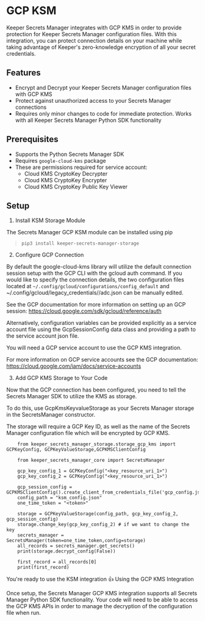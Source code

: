 # GCP KSM
Keeper Secrets Manager integrates with GCP KMS in order to provide protection for Keeper Secrets Manager configuration files.  With this integration, you can protect connection details on your machine while taking advantage of Keeper's zero-knowledge encryption of all your secret credentials.

## Features
* Encrypt and Decrypt your Keeper Secrets Manager configuration files with GCP KMS
* Protect against unauthorized access to your Secrets Manager connections
* Requires only minor changes to code for immediate protection.  Works with all Keeper Secrets Manager Python SDK functionality

## Prerequisites
* Supports the Python Secrets Manager SDK
* Requires `google-cloud-kms` package
* These are permissions required for service account:
  * Cloud KMS CryptoKey Decrypter
  * Cloud KMS CryptoKey Encrypter
  * Cloud KMS CryptoKey Public Key Viewer

## Setup

1. Install KSM Storage Module

The Secrets Manager GCP KSM module can be installed using pip

> `pip3 install keeper-secrets-manager-storage`

2. Configure GCP Connection

By default the google-cloud-kms library will utilize the default connection session setup with the GCP CLI with the gcloud auth command.  If you would like to specify the connection details, the two configuration files located at `~/.config/gcloud/configurations/config_default` and ~/.config/gcloud/legacy_credentials/<user>/adc.json can be manually edited.

See the GCP documentation for more information on setting up an GCP session: https://cloud.google.com/sdk/gcloud/reference/auth

Alternatively, configuration variables can be provided explicitly as a service account file using the GcpSessionConfig data class and providing  a path to the service account json file.

You will need a GCP service account to use the GCP KMS integration.

For more information on GCP service accounts see the GCP documentation: https://cloud.google.com/iam/docs/service-accounts

3. Add GCP KMS Storage to Your Code

Now that the GCP connection has been configured, you need to tell the Secrets Manager SDK to utilize the KMS as storage.

To do this, use GcpKmsKeyvalueStorage as your Secrets Manager storage in the SecretsManager constructor.

The storage will require a GCP Key ID, as well as the name of the Secrets Manager configuration file which will be encrypted by GCP KMS.
```
    from keeper_secrets_manager_storage.storage_gcp_kms import GCPKeyConfig, GCPKeyValueStorage,GCPKMSClientConfig

    from keeper_secrets_manager_core import SecretsManager

    gcp_key_config_1 = GCPKeyConfig("<key_resource_uri_1>")
    gcp_key_config_2 = GCPKeyConfig("<key_resource_uri_1>")

    gcp_session_config = GCPKMSClientConfig().create_client_from_credentials_file('gcp_config.json')
    config_path = "ksm_config.json"
    one_time_token = "<token>"

    storage = GCPKeyValueStorage(config_path, gcp_key_config_2, gcp_session_config)
    storage.change_key(gcp_key_config_2) # if we want to change the key
    secrets_manager = SecretsManager(token=one_time_token,config=storage)
    all_records = secrets_manager.get_secrets()
    print(storage.decrypt_config(False))

    first_record = all_records[0]
    print(first_record)
```

You're ready to use the KSM integration 👍
Using the GCP KMS Integration

Once setup, the Secrets Manager GCP KMS integration supports all Secrets Manager Python SDK functionality. Your code will need to be able to access the GCP KMS APIs in order to manage the decryption of the configuration file when run.